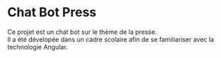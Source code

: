 # Chat Bot Press

Ce projet est un chat bot sur le thème de la presse. </br>
Il a été dévelopée dans un cadre scolaire afin de se familiariser avec la technologie Angular.
